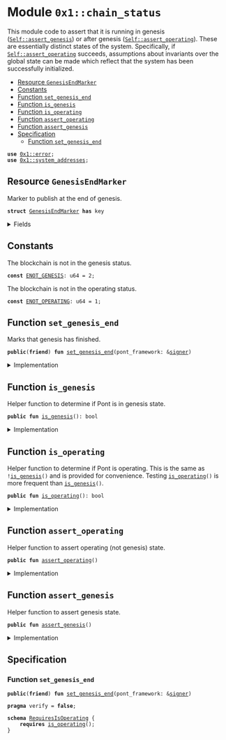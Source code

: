 
<a name="0x1_chain_status"></a>

# Module `0x1::chain_status`

This module code to assert that it is running in genesis (<code><a href="chain_status.md#0x1_chain_status_assert_genesis">Self::assert_genesis</a></code>) or after
genesis (<code><a href="chain_status.md#0x1_chain_status_assert_operating">Self::assert_operating</a></code>). These are essentially distinct states of the system. Specifically,
if <code><a href="chain_status.md#0x1_chain_status_assert_operating">Self::assert_operating</a></code> succeeds, assumptions about invariants over the global state can be made
which reflect that the system has been successfully initialized.


-  [Resource `GenesisEndMarker`](#0x1_chain_status_GenesisEndMarker)
-  [Constants](#@Constants_0)
-  [Function `set_genesis_end`](#0x1_chain_status_set_genesis_end)
-  [Function `is_genesis`](#0x1_chain_status_is_genesis)
-  [Function `is_operating`](#0x1_chain_status_is_operating)
-  [Function `assert_operating`](#0x1_chain_status_assert_operating)
-  [Function `assert_genesis`](#0x1_chain_status_assert_genesis)
-  [Specification](#@Specification_1)
    -  [Function `set_genesis_end`](#@Specification_1_set_genesis_end)


<pre><code><b>use</b> <a href="../../move-stdlib/doc/error.md#0x1_error">0x1::error</a>;
<b>use</b> <a href="system_addresses.md#0x1_system_addresses">0x1::system_addresses</a>;
</code></pre>



<a name="0x1_chain_status_GenesisEndMarker"></a>

## Resource `GenesisEndMarker`

Marker to publish at the end of genesis.


<pre><code><b>struct</b> <a href="chain_status.md#0x1_chain_status_GenesisEndMarker">GenesisEndMarker</a> <b>has</b> key
</code></pre>



<details>
<summary>Fields</summary>


<dl>
<dt>
<code>dummy_field: bool</code>
</dt>
<dd>

</dd>
</dl>


</details>

<a name="@Constants_0"></a>

## Constants


<a name="0x1_chain_status_ENOT_GENESIS"></a>

The blockchain is not in the genesis status.


<pre><code><b>const</b> <a href="chain_status.md#0x1_chain_status_ENOT_GENESIS">ENOT_GENESIS</a>: u64 = 2;
</code></pre>



<a name="0x1_chain_status_ENOT_OPERATING"></a>

The blockchain is not in the operating status.


<pre><code><b>const</b> <a href="chain_status.md#0x1_chain_status_ENOT_OPERATING">ENOT_OPERATING</a>: u64 = 1;
</code></pre>



<a name="0x1_chain_status_set_genesis_end"></a>

## Function `set_genesis_end`

Marks that genesis has finished.


<pre><code><b>public</b>(<b>friend</b>) <b>fun</b> <a href="chain_status.md#0x1_chain_status_set_genesis_end">set_genesis_end</a>(pont_framework: &<a href="../../move-stdlib/doc/signer.md#0x1_signer">signer</a>)
</code></pre>



<details>
<summary>Implementation</summary>


<pre><code><b>public</b>(<b>friend</b>) <b>fun</b> <a href="chain_status.md#0x1_chain_status_set_genesis_end">set_genesis_end</a>(pont_framework: &<a href="../../move-stdlib/doc/signer.md#0x1_signer">signer</a>) {
    <a href="system_addresses.md#0x1_system_addresses_assert_pont_framework">system_addresses::assert_pont_framework</a>(pont_framework);
    <b>move_to</b>(pont_framework, <a href="chain_status.md#0x1_chain_status_GenesisEndMarker">GenesisEndMarker</a> {});
}
</code></pre>



</details>

<a name="0x1_chain_status_is_genesis"></a>

## Function `is_genesis`

Helper function to determine if Pont is in genesis state.


<pre><code><b>public</b> <b>fun</b> <a href="chain_status.md#0x1_chain_status_is_genesis">is_genesis</a>(): bool
</code></pre>



<details>
<summary>Implementation</summary>


<pre><code><b>public</b> <b>fun</b> <a href="chain_status.md#0x1_chain_status_is_genesis">is_genesis</a>(): bool {
    !<b>exists</b>&lt;<a href="chain_status.md#0x1_chain_status_GenesisEndMarker">GenesisEndMarker</a>&gt;(@pont_framework)
}
</code></pre>



</details>

<a name="0x1_chain_status_is_operating"></a>

## Function `is_operating`

Helper function to determine if Pont is operating. This is
the same as <code>!<a href="chain_status.md#0x1_chain_status_is_genesis">is_genesis</a>()</code> and is provided for convenience.
Testing <code><a href="chain_status.md#0x1_chain_status_is_operating">is_operating</a>()</code> is more frequent than <code><a href="chain_status.md#0x1_chain_status_is_genesis">is_genesis</a>()</code>.


<pre><code><b>public</b> <b>fun</b> <a href="chain_status.md#0x1_chain_status_is_operating">is_operating</a>(): bool
</code></pre>



<details>
<summary>Implementation</summary>


<pre><code><b>public</b> <b>fun</b> <a href="chain_status.md#0x1_chain_status_is_operating">is_operating</a>(): bool {
    <b>exists</b>&lt;<a href="chain_status.md#0x1_chain_status_GenesisEndMarker">GenesisEndMarker</a>&gt;(@pont_framework)
}
</code></pre>



</details>

<a name="0x1_chain_status_assert_operating"></a>

## Function `assert_operating`

Helper function to assert operating (not genesis) state.


<pre><code><b>public</b> <b>fun</b> <a href="chain_status.md#0x1_chain_status_assert_operating">assert_operating</a>()
</code></pre>



<details>
<summary>Implementation</summary>


<pre><code><b>public</b> <b>fun</b> <a href="chain_status.md#0x1_chain_status_assert_operating">assert_operating</a>() {
    <b>assert</b>!(<a href="chain_status.md#0x1_chain_status_is_operating">is_operating</a>(), <a href="../../move-stdlib/doc/error.md#0x1_error_invalid_state">error::invalid_state</a>(<a href="chain_status.md#0x1_chain_status_ENOT_OPERATING">ENOT_OPERATING</a>));
}
</code></pre>



</details>

<a name="0x1_chain_status_assert_genesis"></a>

## Function `assert_genesis`

Helper function to assert genesis state.


<pre><code><b>public</b> <b>fun</b> <a href="chain_status.md#0x1_chain_status_assert_genesis">assert_genesis</a>()
</code></pre>



<details>
<summary>Implementation</summary>


<pre><code><b>public</b> <b>fun</b> <a href="chain_status.md#0x1_chain_status_assert_genesis">assert_genesis</a>() {
    <b>assert</b>!(<a href="chain_status.md#0x1_chain_status_is_genesis">is_genesis</a>(), <a href="../../move-stdlib/doc/error.md#0x1_error_invalid_state">error::invalid_state</a>(<a href="chain_status.md#0x1_chain_status_ENOT_OPERATING">ENOT_OPERATING</a>));
}
</code></pre>



</details>

<a name="@Specification_1"></a>

## Specification


<a name="@Specification_1_set_genesis_end"></a>

### Function `set_genesis_end`


<pre><code><b>public</b>(<b>friend</b>) <b>fun</b> <a href="chain_status.md#0x1_chain_status_set_genesis_end">set_genesis_end</a>(pont_framework: &<a href="../../move-stdlib/doc/signer.md#0x1_signer">signer</a>)
</code></pre>




<pre><code><b>pragma</b> verify = <b>false</b>;
</code></pre>




<a name="0x1_chain_status_RequiresIsOperating"></a>


<pre><code><b>schema</b> <a href="chain_status.md#0x1_chain_status_RequiresIsOperating">RequiresIsOperating</a> {
    <b>requires</b> <a href="chain_status.md#0x1_chain_status_is_operating">is_operating</a>();
}
</code></pre>


[move-book]: https://move-language.github.io/move/introduction.html
